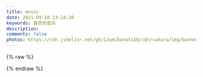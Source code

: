 ```yaml
---
title: music
date: 2021-09-18 23:14:28
keywords: 喜欢的音乐
description: 
comments: false
photos: https://cdn.jsdelivr.net/gh/izumikonata10/cdn/sakura/img/banner/music.jpg
---
```

{% raw %}
<meting-js
  server="netease"
  type="playlist"
  id="437123118"
  mutex="true">
</meting-js>

<!-- <meting-js
  server="netease"
  type="playlist"
  id="419239189"
  mutex="true">
</meting-js> -->
{% endraw %}